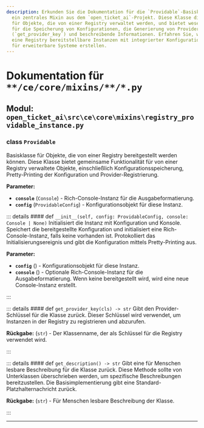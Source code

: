 ```yaml
---
description: Erkunden Sie die Dokumentation für die `Providable`-Basisklasse in Python,
  ein zentrales Mixin aus dem `open_ticket_ai`-Projekt. Diese Klasse dient als Grundlage
  für Objekte, die von einer Registry verwaltet werden, und bietet wesentliche Funktionalitäten
  für die Speicherung von Konfigurationen, die Generierung von Provider-Schlüsseln
  (`get_provider_key`) und beschreibende Informationen. Erfahren Sie, wie Sie über
  eine Registry bereitstellbare Instanzen mit integrierter Konfigurations- und Konsolenbehandlung
  für erweiterbare Systeme erstellen.
---
```

# Dokumentation für `**/ce/core/mixins/**/*.py`

## Modul: `open_ticket_ai\src\ce\core\mixins\registry_providable_instance.py`


### <span style='text-info'>class</span> `Providable`

Basisklasse für Objekte, die von einer Registry bereitgestellt werden können.
Diese Klasse bietet gemeinsame Funktionalität für von einer Registry verwaltete Objekte, einschließlich
Konfigurationsspeicherung, Pretty-Printing der Konfiguration und Provider-Registrierung.

**Parameter:**

- **`console`** (`Console`) - Rich-Console-Instanz für die Ausgabeformatierung.
- **`config`** (`ProvidableConfig`) - Konfigurationsobjekt für diese Instanz.


::: details #### <Badge type="info" text="Methode"/> <span class='text-warning'>def</span> `__init__(self, config: ProvidableConfig, console: Console | None)`
Initialisiert die Instanz mit Konfiguration und Konsole.
Speichert die bereitgestellte Konfiguration und initialisiert eine Rich-Console-Instanz, falls keine vorhanden ist.
Protokolliert das Initialisierungsereignis und gibt die Konfiguration mittels Pretty-Printing aus.

**Parameter:**

- **`config`** () - Konfigurationsobjekt für diese Instanz.
- **`console`** () - Optionale Rich-Console-Instanz für die Ausgabeformatierung. Wenn keine bereitgestellt wird,
wird eine neue Console-Instanz erstellt.

:::


::: details #### <Badge type="info" text="Methode"/> <span class='text-warning'>def</span> `get_provider_key(cls) -> str`
Gibt den Provider-Schlüssel für die Klasse zurück.
Dieser Schlüssel wird verwendet, um Instanzen in der Registry zu registrieren und abzurufen.

**Rückgabe:** (`str`) - Der Klassenname, der als Schlüssel für die Registry verwendet wird.

:::


::: details #### <Badge type="info" text="Methode"/> <span class='text-warning'>def</span> `get_description() -> str`
Gibt eine für Menschen lesbare Beschreibung für die Klasse zurück.
Diese Methode sollte von Unterklassen überschrieben werden, um spezifische Beschreibungen bereitzustellen.
Die Basisimplementierung gibt eine Standard-Platzhalternachricht zurück.

**Rückgabe:** (`str`) - Für Menschen lesbare Beschreibung der Klasse.

:::


---